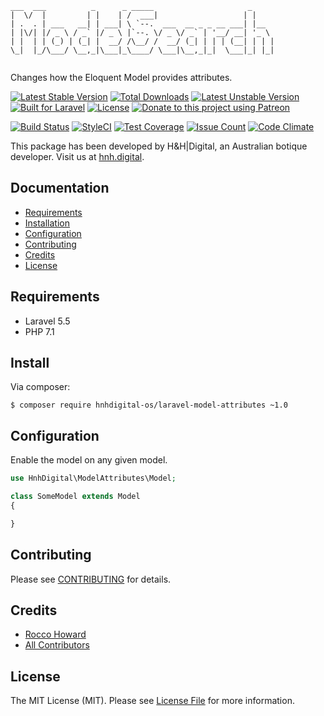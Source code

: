 ```
___  ___          _      _ _____                     _     
|  \/  |         | |    | /  ___|                   | |    
| .  . | ___   __| | ___| \ `--.  ___  __ _ _ __ ___| |__  
| |\/| |/ _ \ / _` |/ _ \ |`--. \/ _ \/ _` | '__/ __| '_ \ 
| |  | | (_) | (_| |  __/ /\__/ /  __/ (_| | | | (__| | | |
\_|  |_/\___/ \__,_|\___|_\____/ \___|\__,_|_|  \___|_| |_|
                                                           
```

Changes how the Eloquent Model provides attributes.

[![Latest Stable Version](https://poser.pugx.org/hnhdigital-os/laravel-model-attributes/v/stable.svg)](https://packagist.org/packages/hnhdigital-os/laravel-model-attributes) [![Total Downloads](https://poser.pugx.org/hnhdigital-os/laravel-model-attributes/downloads.svg)](https://packagist.org/packages/hnhdigital-os/laravel-model-attributes) [![Latest Unstable Version](https://poser.pugx.org/hnhdigital-os/laravel-model-attributes/v/unstable.svg)](https://packagist.org/packages/hnhdigital-os/laravel-model-attributes) [![Built for Laravel](https://img.shields.io/badge/Built_for-Laravel-green.svg)](https://laravel.com/) [![License](https://poser.pugx.org/hnhdigital-os/laravel-model-attributes/license.svg)](https://packagist.org/packages/hnhdigital-os/laravel-model-attributes) [![Donate to this project using Patreon](https://img.shields.io/badge/patreon-donate-yellow.svg)](https://patreon.com/RoccoHoward)

[![Build Status](https://travis-ci.org/hnhdigital-os/laravel-model-attributes.svg?branch=master)](https://travis-ci.org/hnhdigital-os/laravel-model-attributes) [![StyleCI](https://styleci.io/repos/116483691/shield?branch=master)](https://styleci.io/repos/116483691) [![Test Coverage](https://codeclimate.com/github/hnhdigital-os/laravel-model-attributes/badges/coverage.svg)](https://codeclimate.com/github/hnhdigital-os/laravel-model-attributes/coverage) [![Issue Count](https://codeclimate.com/github/hnhdigital-os/laravel-model-attributes/badges/issue_count.svg)](https://codeclimate.com/github/hnhdigital-os/laravel-model-attributes) [![Code Climate](https://codeclimate.com/github/hnhdigital-os/laravel-model-attributes/badges/gpa.svg)](https://codeclimate.com/github/hnhdigital-os/laravel-model-attributes)

This package has been developed by H&H|Digital, an Australian botique developer. Visit us at [hnh.digital](http://hnh.digital).

## Documentation

* [Requirements](#requirements)
* [Installation](#install)
* [Configuration](#configuration)
* [Contributing](#contributing)
* [Credits](#credits)
* [License](#license)

## Requirements

* Laravel 5.5
* PHP 7.1

## Install

Via composer:

`$ composer require hnhdigital-os/laravel-model-attributes ~1.0`

## Configuration

Enable the model on any given model.

```php
use HnhDigital\ModelAttributes\Model;

class SomeModel extends Model
{

}
```

## Contributing

Please see [CONTRIBUTING](https://github.com/hnhdigital-os/laravel-model-attributes/blob/master/CONTRIBUTING.md) for details.

## Credits

* [Rocco Howard](https://github.com/RoccoHoward)
* [All Contributors](https://github.com/hnhdigital-os/laravel-model-attributes/contributors)

## License

The MIT License (MIT). Please see [License File](https://github.com/hnhdigital-os/laravel-model-attributes/blob/master/LICENSE) for more information.

